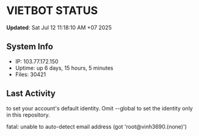 # VIETBOT STATUS
**Updated**: Sat Jul 12 11:18:10 AM +07 2025

## System Info
- IP: 103.77.172.150
- Uptime: up 6 days, 15 hours, 5 minutes
- Files: 30421

## Last Activity

to set your account's default identity.
Omit --global to set the identity only in this repository.

fatal: unable to auto-detect email address (got 'root@vinh3690.(none)')
